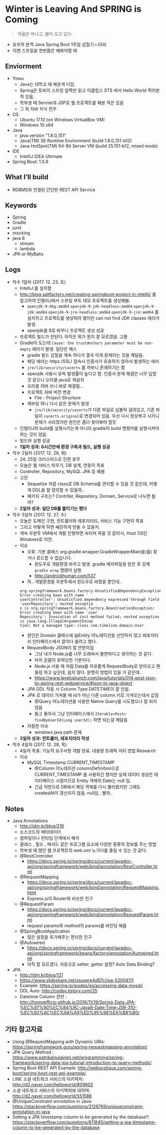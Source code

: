 # Winter is Leaving And SPRING is Coming
> 겨울은 떠나고, 봄이 오고 있다.

- 요우의 본격 Java Spring Boot 1주일 삽질기ㅅ(Git)
- 이젠 스프링을 한번쯤은 해봐야할 때

## Enviorment
  - Yowu
    - Java는 대학교 때 배운게 다임.
    - Spring은 토비의 스프링 앞쪽만 읽고 이클립스 STS 써서 Hello World 찍어본 적 있음.
    - 학부생 때 Servlet과 JSP로 웹 프로젝트를 해본 적은 있음
    - 그 외 자바 지식 전무
  - OS
    - Ubuntu 17.10 (on Windows VirtualBox VM)
    - Windows 10 x64
  - Java
    - java version "1.8.0_151"
    - Java(TM) SE Runtime Environment (build 1.8.0_151-b12)
    - Java HotSpot(TM) 64-Bit Server VM (build 25.151-b12, mixed mode)
  - IDE
    - IntelliJ IDEA Ultimate
  - Spring Boot: 1.5.9

## What I’ll build
  - RDBMS와 연결된 간단한 REST API Service

## Keywords
  - Spring
  - Gradle
  - junit
  - mocking
  - java 8
    - stream
    - lambda
  - JPA or MyBatis

## Logs
  - 착수 1일차 (2017. 12. 23, 토)
    - IntelliJ 를 설치함
    - http://blog.saltfactory.net/creating-springboot-project-in-intellij/ 를 참고하여 인텔리J에서 스프링 부트 데모 프로젝트를 생성해봄.
      - `openjdk-9-dbg:amd64` `openjdk-9-jdk-headless:amd64` `openjdk-9-jdk:amd64` `openjdk-9-jre-headless:amd64` `openjdk-9-jre:amd64` 를 설치하고 프로젝트를 생성하려 했지만 can not find JDK classes 에러가 발생.
      - openjdk를 8로 바꾸니 프로젝트 생성 성공
    - 프로젝트 빌드가 안된다. 아직은 뭐가 뭔지 잘 모르겠음. 고통
    - Gradle이 도는데 `Cause: the trustAnchors parameter must be non-empty` 에러가 발생. 일단은 패스
      - gradle 빌드 삽질을 계속 하다가 결국 이게 문제라는 것을 깨달음.
      - 해당 에러는 https (SSL) 접속시 인증서가 유효하지 않아서 발생하는 에러
      - `jre/lib/security/cacerts` 를 까보니 존재하기는 함
      - openjdk 사용시 유독 발생률이 높다고 함. 인증서 문제 해결은 너무 딥할 것 같으니 오라클 java로 재설치
      - 오라클 자바 쓰니 바로 해결됨...
      - 프로젝트 자바 버전 변경
        - File - Project Structure
      - 재부팅 하니 다시 같은 문제가 발생
        - `jre/lib/security/cacerts`가 다른 파일로 심볼릭 걸려있고, 기존 파일이 `cacerts.original`로 변경되어 있음. 우선 다시 원상복구 시키니 문제가 사라졌지만 원인은 좀더 찾아봐야 할듯
    - 인텔리J의 build를 실행시키는게 아니라 gradle의 build 명령어를 실행시켜야하는 것이 었음.
    - 빌드와 실행 성공
    - **1일차 성과: 6시간만에 환경 구축과 빌드, 실행 성공**
  - 착수 2일차 (2017. 12. 26, 화)
    - 24, 25일 크리스마스로 인한 휴무
    - 오늘은 웹 서비스 띄우기, DB 설계, 연동이 목표
    - Controller, Repository, MySQL JPA 등 해봄
    - 고민
      - Sequelize 처럼 class로 DB Schema를 관리할 수 있을 것 같은데, 어떻게 DDL을 잘 정의할 수 있을까..
      - 패키지 구조는? Contrller, Repository, Domain, Service로 나누면 될까?
    - **2일차 성과: 일단 DB를 붙이기는 했다**
  - 착수 3일차 (2017. 12. 27, 수)
    - 오늘은 도메인 구현, 컨트롤러와 레포지터리, 서비스 기능 구현이 목표
    - 그리고 어떻게 하면 쌔끈하게 만들 수 있을지.
    - 계속 우분투 VM에서 개발 진행하면 속터져 죽을 것 같아서, Host OS인 Windows로 이전.
    - 이슈
      - 오류: 기본 클래스 org.gradle.wrapper.GradleWrapperMain을(를) 찾거나 로드할 수 없습니다.
        - 윈도우로 개발환경 바꾸고 발생. gradle 배치파일을 받은 후 강제 `gradle wrap` 명령어 실행
        - http://androidhuman.com/537
      - 하.. 개발환경을 우분투에서 윈도우로 바꿨을 뿐인데..
      ```
      org.springframework.beans.factory.UnsatisfiedDependencyException: Error creating bean with name '
      userController': Unsatisfied dependency expressed through field 'userRepository'; nested exceptio
      n is org.springframework.beans.factory.BeanCreationException: Error creating bean with name 'user
      Repository': Invocation of init method failed; nested exception is java.lang.IllegalArgumentExcep
      tion: Not a managed type: class com.timeline.domain.User
      ```
        - 원인은 Domain 클래스애 @Entity 어노테이션을 선언하지 않고 레포지터리 인터페이스에서 끌어다 쓸려고 했다.
      - RequestBody JSON이 잘 안받아짐
        - 그냥 내가 Node.js를 너무 오래써서 불편하다고 생각하는 것 같다.
        - 마치 온몸이 포박당한 기분이다.
        - Node.js 사용 때 처럼 Data를 자유롭게 RequestBody로 받아오고 핸들링 하고 싶은데, 쉽지 않다. 분명히 방법이 있을 거 같은데..
        - https://www.leveluplunch.com/java/tutorials/014-post-json-to-spring-rest-webservice/#json-to-java-object
      - JPA DDL 작동 시 Column Type DATETIME이 잘 안됨.
      - JPA 로 데이터 가져올 때 id가 아닌 다른 column 키로 가져오는데서 삽질
        - @Query 어노테이션을 사용한 Native Query를 시도했으나 잘 되지 않음
        - 돌고 돌아서 그냥 인터페이스에서 `Iterable<Post> findByUserId(Long userId);` 하면 되는걸 깨달음
      - 자잘한 이슈
        - windows java path 문제
    - **3일차 성과: 컨트롤러, 레포지터리 작성**
  - 착수 4일차 (2017. 12. 28, 목)
    - 4일차 목표: 기능적 요구사항 개발 완료. 대용량 트래픽 처리 방법 Research
    - 이슈
      - MySQL Timestamp CURRENT_TIMESTAMP
        - @Column 어노테이션 columnDefinition으로 CURRENT_TIMESTAMP 를 사용하긴 했지만 실제 데이터 생성은 데이터베이스 시점이므로 Entity 객체의 Date는 null 임.
        - 긴급 처방으로 DB에서 해당 객체를 다시 불러왔지만 그래도 createdAt이 갱신되지 않음. null임.. 왤까..

## Notes
- Java Annotations
  - http://jdm.kr/blog/216
  - 소스코드의 메타데이터
  - 컴파일이나 런타임 단계에서 해석
  - 클래스 , 필드 , 메서드 같은 프로그램 요소에 다양한 종류의 정보를 주는 방법
  - 학부생 때 했던 웹 프로젝트의 web.xml 노가다를 줄일 수 있는 것 같다.
  - @RestController
    - https://docs.spring.io/spring/docs/current/javadoc-api/org/springframework/web/bind/annotation/RestController.html
  - @RequestMapping
    - https://docs.spring.io/spring/docs/current/javadoc-api/org/springframework/web/bind/annotation/RequestMapping.html
    - Express.js의 Router와 비슷한 친구
  - @RequestParam
    - https://docs.spring.io/spring/docs/current/javadoc-api/org/springframework/web/bind/annotation/RequestParam.html
    - request params와 method의 params를 바인딩 해줌
  - @SpringBootApplication
    - 많은 설정을 추가해주는 편리한 친구
  - @Autowired
    - https://docs.spring.io/spring/docs/current/javadoc-api/org/springframework/beans/factory/annotation/Autowired.html
    - 아직 잘 모르겠다. 자동으로 setter, getter 설정? Auto Data Binding?
- JPA
  - http://jdm.kr/blog/121
  - https://www.slideshare.net/ssusere4d67c/jpa-53004111
  - Example: https://spring.io/guides/gs/accessing-data-mysql/
  - DDL Auto: http://cpdev.tistory.com/25
  - Datetime Column 관련 : http://homoefficio.github.io/2016/11/19/Spring-Data-JPA-%EC%97%90%EC%84%9C-Java8-Date-Time-JSR-310-%EC%82%AC%EC%9A%A9%ED%95%98%EA%B8%B0/

## 기타 참고자료
- Using @RequestMapping with Dynamic URIs: https://springframework.guru/spring-requestmapping-annotation/
- JPA Query Method : https://www.petrikainulainen.net/programming/spring-framework/spring-data-jpa-tutorial-introduction-to-query-methods/
- Spring Boot REST API Example: http://websystique.com/spring-boot/spring-boot-rest-api-example/
- LINE 소셜 네트워크 서비스의 아키텍처: http://d2.naver.com/helloworld/809802
- 소셜 네트워크 서비스의 아키텍처에 대하여: http://d2.naver.com/helloworld/551588
- @UniqueConstraint annotation in Java: https://stackoverflow.com/questions/3126769/uniqueconstraint-annotation-in-java
- Setting a JPA timestamp column to be generated by the database?: https://stackoverflow.com/questions/811845/setting-a-jpa-timestamp-column-to-be-generated-by-the-database
